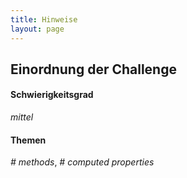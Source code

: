 ```yaml
---
title: Hinweise
layout: page
---
```


## Einordnung der Challenge

#### Schwierigkeitsgrad

_mittel_

#### Themen

_# methods_, _# computed properties_
